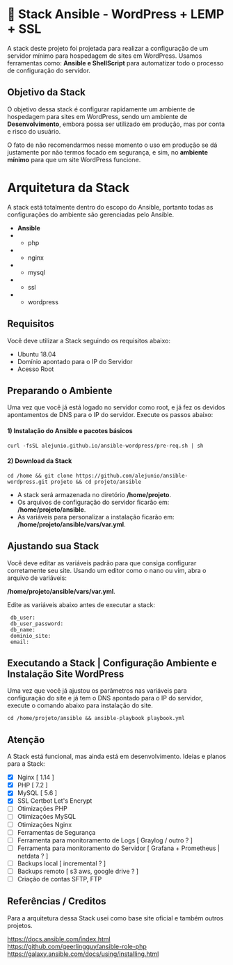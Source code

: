 # 🚀  Stack Ansible - WordPress + LEMP + SSL

A stack deste projeto foi projetada para realizar a configuração de um servidor mínimo para hospedagem de sites em WordPress. Usamos ferramentas como: **Ansible e ShellScript** para automatizar todo o processo de configuração do servidor. 


## Objetivo da Stack

O objetivo dessa stack é configurar rapidamente um ambiente de hospedagem para sites em WordPress, sendo um ambiente de **Desenvolvimento**, embora possa ser utilizado em produção, mas por conta e risco do usuário.

O fato de não recomendarmos nesse momento o uso em produção se dá justamente por não termos focado em segurança, e sim, no **ambiente mínimo** para que um site WordPress funcione.

# Arquitetura da Stack

A stack está totalmente dentro do escopo do Ansible, portanto todas as configurações do ambiente são gerenciadas pelo Ansible.
* **Ansible**
* - php
* - nginx
* - mysql 
* - ssl 
* - wordpress



## Requisitos

Você deve utilizar a Stack seguindo os requisitos abaixo:
* Ubuntu 18.04
* Domínio apontado para o IP do Servidor
* Acesso Root



## Preparando o Ambiente

Uma vez que você já está logado no servidor como root, e já fez os devidos apontamentos de DNS para o IP do servidor. Execute os passos abaixo:
#### 1) Instalação do Ansible e pacotes básicos
```shell
curl -fsSL alejunio.github.io/ansible-wordpress/pre-req.sh | sh
```

#### 2) Download da Stack
```shell
cd /home && git clone https://github.com/alejunio/ansible-wordpress.git projeto && cd projeto/ansible 
```

- A stack será armazenada no diretório **/home/projeto**.
- Os arquivos de configuração do servidor ficarão em:   **/home/projeto/ansible**.
- As variáveis para personalizar a instalação ficarão em: **/home/projeto/ansible/vars/var.yml**.

## Ajustando sua Stack

Você deve editar as variáveis padrão para que consiga configurar corretamente seu site.
Usando um editor como o nano ou vim, abra o arquivo de variáveis:

**/home/projeto/ansible/vars/var.yml**.

Edite as variáveis abaixo antes de executar a stack:
```shell
 db_user:  
 db_user_password: 
 db_name: 
 dominio_site: 
 email: 
```
## Executando a Stack | Configuração Ambiente e Instalação Site WordPress

Uma vez que você já ajustou os parâmetros nas variáveis para configuração do site e já tem o DNS apontado para o IP do servidor, execute o comando abaixo para instalação do site.
```shell
cd /home/projeto/ansible && ansible-playbook playbook.yml 
```

## Atenção
A Stack está funcional, mas ainda está em desenvolvimento. Ideias e planos para a Stack:

 - [x] Nginx [ 1.14 ]
 - [x] PHP [ 7.2 ]
 - [x] MySQL [ 5.6 ]
 - [x] SSL Certbot Let's Encrypt
 - [ ] Otimizações PHP
 - [ ] Otimizações MySQL
 - [ ] Otimizações Nginx 
 - [ ] Ferramentas de Segurança
 - [ ] Ferramenta para monitoramento de Logs [ Graylog / outro ? ] 
 - [ ] Ferramenta para monitoramento do Servidor   [ Grafana + Prometheus | netdata ? ]
 - [ ] Backups local [ incremental ? ]
 - [ ] Backups remoto [ s3 aws, google drive ? ]
 - [ ] Criação de contas SFTP, FTP

 ## Referências / Creditos 
Para a arquitetura dessa Stack usei como base site oficial e também outros projetos.

https://docs.ansible.com/index.html </br>
https://github.com/geerlingguy/ansible-role-php </br>
https://galaxy.ansible.com/docs/using/installing.html